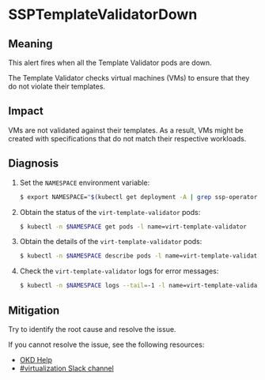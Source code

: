 # SSPTemplateValidatorDown

## Meaning

This alert fires when all the Template Validator pods are down.

The Template Validator checks virtual machines (VMs) to ensure that they do not
violate their templates.

## Impact

VMs are not validated against their templates. As a result, VMs might be created
with specifications that do not match their respective workloads.

## Diagnosis

1. Set the `NAMESPACE` environment variable:

   ```bash
   $ export NAMESPACE="$(kubectl get deployment -A | grep ssp-operator | awk '{print $1}')"
   ```

2. Obtain the status of the `virt-template-validator` pods:

   ```bash
   $ kubectl -n $NAMESPACE get pods -l name=virt-template-validator
   ```

3. Obtain the details of the `virt-template-validator` pods:

   ```bash
   $ kubectl -n $NAMESPACE describe pods -l name=virt-template-validator
   ```

4. Check the  `virt-template-validator` logs for error messages:

   ```bash
   $ kubectl -n $NAMESPACE logs --tail=-1 -l name=virt-template-validator
   ```

## Mitigation

Try to identify the root cause and resolve the issue.
<!--DS: If you cannot resolve the issue, log in to the
link:https://access.redhat.com[Customer Portal] and open a support case,
attaching the artifacts gathered during the Diagnosis procedure.-->
<!--USstart-->
If you cannot resolve the issue, see the following resources:

- [OKD Help](https://www.okd.io/help/)
- [#virtualization Slack channel](https://kubernetes.slack.com/channels/virtualization)
<!--USend-->

